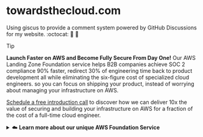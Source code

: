 # towardsthecloud.com
Using giscus to provide a comment system powered by GitHub Discussions for my website. :octocat: 💬 💎

> [!TIP]
> **Launch Faster on AWS and Become Fully Secure From Day One!** Our AWS Landing Zone Foundation service helps B2B companies achieve SOC 2 compliance 90% faster,  redirect 30% of engineering time back to product development all while eliminating the six-figure cost of specialized cloud engineers. so you can focus on shipping your product, instead of worrying about managing your infrastructure on AWS.
>
> [Schedule a free introduction call](https://towardsthecloud.com/contact) to discover how we can deliver 10x the value of securing and building your infrastructure on AWS for a fraction of the cost of a full-time cloud engineer.

<details><summary>☁️ <strong>Learn more about our unique AWS Foundation Service</strong></summary>

<br/>

Is AWS complexity draining your engineering resources? Most B2B startups and growing businesses struggle with overwhelming configuration options, time-consuming compliance requirements, and diverting valuable developer talent away from core product development. Without specialized AWS expertise, you risk security vulnerabilities, mounting technical debt, and delayed time-to-market. All while your competitors race ahead.

Traditional AWS consultancies only compound this problem. They're incentivized to bill by the hour, extending projects indefinitely rather than focusing on your business outcomes. We take the opposite approach. Our fixed-price subscription model proves how confident we are in delivering results, not just billable hours. We succeed when you succeed, aligning our incentives with your growth rather than your AWS complexity.

## Our Solution: Enterprise-Grade AWS Foundation

We deliver an enterprise-grade AWS Landing Zone built entirely in AWS CDK coupled with a support and consultacy foundation that grows with your business needs. Here's what we'll deliver to you:

### We deploy a [Secure and Compliant Landing Zone](https://towardsthecloud.com/services/aws-landing-zone)
- Multi-account architecture with proper security boundaries
  - Achieves a **100% score on the industry-standard [CIS AWS Foundation Benchmark](https://docs.aws.amazon.com/securityhub/latest/userguide/cis-aws-foundations-benchmark.html)**
  - **Achieves a 96% rating on AWS's own [foundational security best practices](https://docs.aws.amazon.com/securityhub/latest/userguide/fsbp-standard.html)**
- Setup entirely using AWS CDK (Infrastructure as Code)
- Budget monitoring and notifications across all accounts
- Deploy changes quickly through GitHub Actions
- We're continuously adding new features as listed on our [Roadmap](https://github.com/towardsthecloud/aws-cdk-landing-zone-roadmap)

### We upskill and accelerate your Developers
- They gain access to our library of ready-to-use, security-hardened AWS CDK components
- They receive guidance on how to utilize AWS best practices for your architecture so you avoid technical debt later on

### We monitor and maintain the multi-account setup & provide ongoing support
- Gain new Landing Zone features once they're released and get free maintenance and security updates
- Get priority support through Slack/Teams whenever you need assistance with infrastructure challenges
- We proactively do quarterly [security](https://towardsthecloud.com/services/aws-security-review) and [cost optimization](https://towardsthecloud.com/services/aws-cost-optimization) assessments to verify AWS account compliance and provide advice to reduce your AWS bill

### What This Means For Your Business
- **30% Lower TCO**: Cut your Total Cost of Ownership (TCO) by up to 30% through right-sized resources and architectural optimization while eliminating the $150K+ annual cost of a specialized AWS hire
- **Close Enterprise Deals Faster**: Win enterprise clients with SOC2 compliance ready in weeks instead of months - our clients report 50% faster sales cycles with security-conscious customers
- **Unleash Your Development Team**: Redirect up to 30% of engineering time from infrastructure back to revenue-generating product features with our pre-built, compliant components
- **Scale Without Infrastructure Headaches**: Grow from startup to enterprise without ever rebuilding your foundation - our architecture scales seamlessly from your first customer to your millionth

We deliver all of this as a [simple subscription service](https://towardsthecloud.com/pricing). No large upfront costs, no lock-in. You'll essentially get a solid and secure landing zone foundation + a decade of AWS expertise without having to hire a full-time Cloud Engineer.

<a href="https://towardsthecloud.com/contact"><img alt="Schedule a free introduction call" src="https://img.shields.io/badge/schedule%20a%20free%20introduction%20call-success.svg?style=for-the-badge"/></a>
</details>
